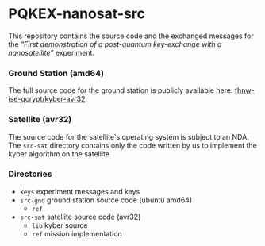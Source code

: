 # PQKEX-nanosat-src

This repository contains the source code and the exchanged messages for the _"First demonstration of a post-quantum key-exchange with a nanosatellite"_ experiment.

### Ground Station (amd64)

The full source code for the ground station is publicly available here: [fhnw-ise-qcrypt/kyber-avr32](https://github.com/fhnw-ise-qcrypt/kyber-avr32/tree/gosh-commands-gnd).

### Satellite (avr32)

The source code for the satellite's operating system is subject to an NDA. The `src-sat` directory contains only the code written by us to implement the kyber algorithm on the satellite.

### Directories

- `keys` experiment messages and keys
- `src-gnd` ground station source code (ubuntu amd64) 
	+  `ref` 
- `src-sat` satellite source code (avr32)
	+ `lib` kyber source
	+ `ref` mission implementation


